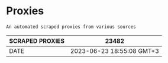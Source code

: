 # Proxies
    An automated scraped proxies from various sources

| SCRAPED PROXIES | 23482            |
|-----------------|---------------------------|
| DATE            | 2023-06-23 18:55:08 GMT+3          |